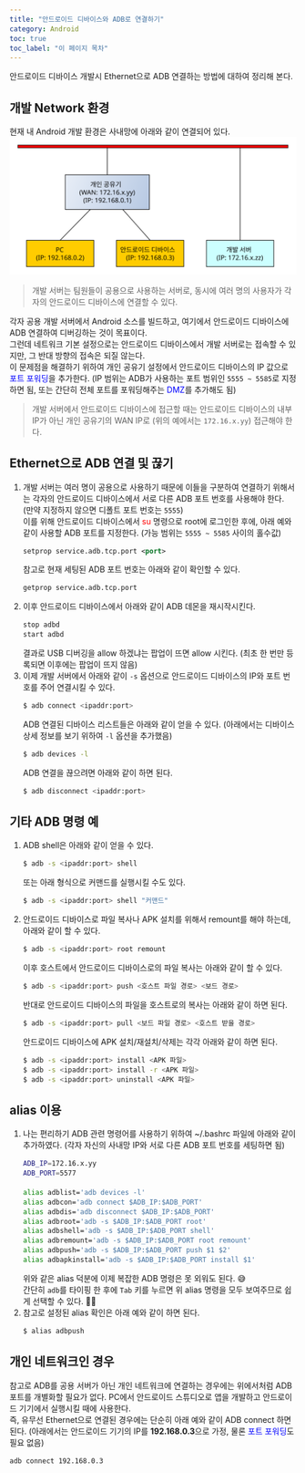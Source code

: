 ```yaml
---
title: "안드로이드 디바이스와 ADB로 연결하기"
category: Android
toc: true
toc_label: "이 페이지 목차"
---
```


안드로이드 디바이스 개발시 Ethernet으로 ADB 연결하는 방법에 대하여 정리해 본다.

## 개발 Network 환경
현재 내 Android 개발 환경은 사내망에 아래와 같이 연결되어 있다.  
![](/assets/images/android_ethernet_diagram.svg)

> 개발 서버는 팀원들이 공용으로 사용하는 서버로, 동시에 여러 명의 사용자가 각자의 안드로이드 디바이스에 연결할 수 있다.

각자 공용 개발 서버에서 Android 소스를 빌드하고, 여기에서 안드로이드 디바이스에 ADB 연결하여 디버깅하는 것이 목표이다.  
그런데 네트워크 기본 설정으로는 안드로이드 디바이스에서 개발 서버로는 접속할 수 있지만, 그 반대 방향의 접속은 되질 않는다.  
이 문제점을 해결하기 위하여 개인 공유기 설정에서 안드로이드 디바이스의 IP 값으로 <span style="color:blue">포트 포워딩</span>을 추가한다. (IP 범위는 ADB가 사용하는 포트 범위인 `5555 ~ 5585`로 지정하면 됨, 또는 간단히 전체 포트를 포워딩해주는 <span style="color:blue">DMZ</span>를 추가해도 됨)  
> 개발 서버에서 안드로이드 디바이스에 접근할 때는 안드로이드 디바이스의 내부 IP가 아닌 개인 공유기의 WAN IP로 (위의 예에서는 `172.16.x.yy`) 접근해야 한다.

## Ethernet으로 ADB 연결 및 끊기
1. 개발 서버는 여러 명이 공용으로 사용하기 때문에 이들을 구분하여 연결하기 위해서는 각자의 안드로이드 디바이스에서 서로 다른 ADB 포트 번호를 사용해야 한다. (만약 지정하지 않으면 디폴트 포트 번호는 `5555`)  
이를 위해 안드로이드 디바이스에서 <span style="color:red">su</span> 명령으로 root에 로그인한 후에, 아래 예와 같이 사용할 ADB 포트를 지정한다. (가능 범위는 `5555 ~ 5585` 사이의 홀수값)
   ```xml
   setprop service.adb.tcp.port <port>
   ```
   참고로 현재 세팅된 ADB 포트 번호는 아래와 같이 확인할 수 있다.
   ```xml
   getprop service.adb.tcp.port
   ```
1. 이후 안드로이드 디바이스에서 아래와 같이 ADB 데몬을 재시작시킨다.
   ```xml
   stop adbd
   start adbd
   ```
   결과로 USB 디버깅을 allow 하겠냐는 팝업이 뜨면 allow 시킨다. (최초 한 번만 등록되면 이후에는 팝업이 뜨지 않음)
1. 이제 개발 서버에서 아래와 같이 `-s` 옵션으로 안드로이드 디바이스의 IP와 포트 번호를 주어 연결시킬 수 있다.
   ```sh
   $ adb connect <ipaddr:port>
   ```
   ADB 연결된 디바이스 리스트들은 아래와 같이 얻을 수 있다. (아래에서는 디바이스 상세 정보를 보기 위하여 `-l` 옵션을 추가했음)
   ```sh
   $ adb devices -l
   ```
   ADB 연결을 끊으려면 아래와 같이 하면 된다.
   ```sh
   $ adb disconnect <ipaddr:port>
   ```

## 기타 ADB 명령 예
1. ADB shell은 아래와 같이 얻을 수 있다.
   ```sh
   $ adb -s <ipaddr:port> shell
   ```
   또는 아래 형식으로 커맨드를 실행시킬 수도 있다.
   ```sh
   $ adb -s <ipaddr:port> shell "커맨드"
   ```
1. 안드로이드 디바이스로 파일 복사나 APK 설치를 위해서 remount를 해야 하는데, 아래와 같이 할 수 있다.
   ```sh
   $ adb -s <ipaddr:port> root remount   
   ```
   이후 호스트에서 안드로이드 디바이스로의 파일 복사는 아래와 같이 할 수 있다.
   ```sh
   $ adb -s <ipaddr:port> push <호스트 파일 경로> <보드 경로>
   ```
   반대로 안드로이드 디바이스의 파일을 호스트로의 복사는 아래와 같이 하면 된다.
   ```sh
   $ adb -s <ipaddr:port> pull <보드 파일 경로> <호스트 받을 경로>
   ```
   안드로이드 디바이스에 APK 설치/재설치/삭제는 각각 아래와 같이 하면 된다.
   ```sh
   $ adb -s <ipaddr:port> install <APK 파일>
   $ adb -s <ipaddr:port> install -r <APK 파일>
   $ adb -s <ipaddr:port> uninstall <APK 파일>
   ```

## alias 이용
1. 나는 편리하기 ADB 관련 명령어를 사용하기 위하여 ~/.bashrc 파일에 아래와 같이 추가하였다. (각자 자신의 사내망 IP와 서로 다른 ADB 포트 번호를 세팅하면 됨)
   ```sh
   ADB_IP=172.16.x.yy
   ADB_PORT=5577

   alias adblist='adb devices -l'
   alias adbcon='adb connect $ADB_IP:$ADB_PORT'
   alias adbdis='adb disconnect $ADB_IP:$ADB_PORT'
   alias adbroot='adb -s $ADB_IP:$ADB_PORT root'
   alias adbshell='adb -s $ADB_IP:$ADB_PORT shell'
   alias adbremount='adb -s $ADB_IP:$ADB_PORT root remount'
   alias adbpush='adb -s $ADB_IP:$ADB_PORT push $1 $2'
   alias adbapkinstall='adb -s $ADB_IP:$ADB_PORT install $1'
   ```
   위와 같은 alias 덕분에 이제 복잡한 ADB 명령은 못 외워도 된다. 😅  
   간단히 `adb`를 타이핑 한 후에 `Tab` 키를 누르면 위 alias 명령을 모두 보여주므로 쉽게 선택할 수 있다. 👍🏻
1. 참고로 설정된 alias 확인은 아래 예와 같이 하면 된다.
   ```sh
   $ alias adbpush
   ```

## 개인 네트워크인 경우
참고로 ADB를 공용 서버가 아닌 개인 네트워크에 연결하는 경우에는 위에서처럼 ADB 포트를 개별화할 필요가 없다. PC에서 안드로이드 스튜디오로 앱을 개발하고 안드로이드 기기에서 실행시킬 때에 사용한다.  
즉, 유무선 Ethernet으로 연결된 경우에는 단순히 아래 예와 같이 ADB connect 하면 된다. (아래에서는 안드로이드 기기의 IP를 **192.168.0.3**으로 가정, 물론 <span style="color:blue">포트 포워딩</span>도 필요 없음)
```sh
adb connect 192.168.0.3
```
